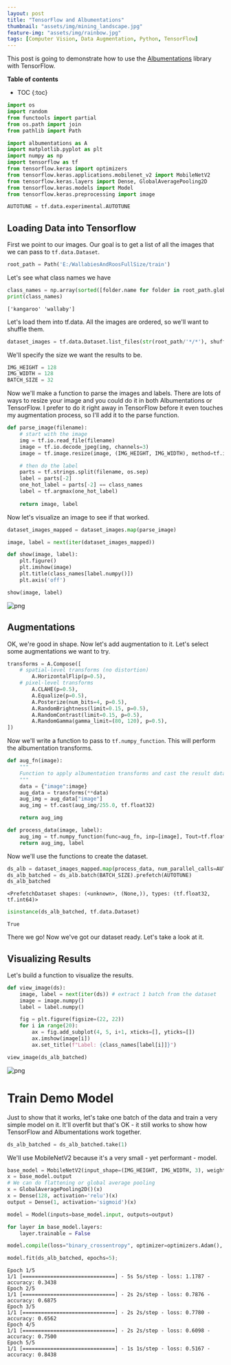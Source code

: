 ```yaml
---
layout: post
title: "TensorFlow and Albumentations"
thumbnail: "assets/img/mining_landscape.jpg"
feature-img: "assets/img/rainbow.jpg"
tags: [Computer Vision, Data Augmentation, Python, TensorFlow]
---
```


This post is going to demonstrate how to use the [Albumentations](https://albumentations.ai/) library with TensorFlow.

<b>Table of contents</b>
* TOC
{:toc}


```python
import os
import random
from functools import partial
from os.path import join
from pathlib import Path

import albumentations as A
import matplotlib.pyplot as plt
import numpy as np
import tensorflow as tf
from tensorflow.keras import optimizers
from tensorflow.keras.applications.mobilenet_v2 import MobileNetV2
from tensorflow.keras.layers import Dense, GlobalAveragePooling2D
from tensorflow.keras.models import Model
from tensorflow.keras.preprocessing import image
```


```python
AUTOTUNE = tf.data.experimental.AUTOTUNE
```

## Loading Data into Tensorflow

First we point to our images. Our goal is to get a list of all the images that we can pass to `tf.data.Dataset`.


```python
root_path = Path('E:/WallabiesAndRoosFullSize/train')
```

Let's see what class names we have


```python
class_names = np.array(sorted([folder.name for folder in root_path.glob('*')]))
print(class_names)
```

    ['kangaroo' 'wallaby']
    

Let's load them into tf.data. All the images are ordered, so we'll want to shuffle them.


```python
dataset_images = tf.data.Dataset.list_files(str(root_path/'*/*'), shuffle=True)
```

We'll specify the size we want the results to be.


```python
IMG_HEIGHT = 128
IMG_WIDTH = 128
BATCH_SIZE = 32
```

Now we'll make a function to parse the images and labels. There are lots of ways to resize your image and you could do it in both Albumentations or TensorFlow. I prefer to do it right away in TensorFlow before it even touches my augmentation process, so I'll add it to the parse function.


```python
def parse_image(filename):
    # start with the image
    img = tf.io.read_file(filename)
    image = tf.io.decode_jpeg(img, channels=3)
    image = tf.image.resize(image, (IMG_HEIGHT, IMG_WIDTH), method=tf.image.ResizeMethod.NEAREST_NEIGHBOR)

    # then do the label
    parts = tf.strings.split(filename, os.sep)
    label = parts[-2]
    one_hot_label = parts[-2] == class_names
    label = tf.argmax(one_hot_label)
    
    return image, label
```

Now let's visualize an image to see if that worked.


```python
dataset_images_mapped = dataset_images.map(parse_image)
```


```python
image, label = next(iter(dataset_images_mapped))
```


```python
def show(image, label):
    plt.figure()
    plt.imshow(image)
    plt.title(class_names[label.numpy()])
    plt.axis('off')

show(image, label)
```


    
![png](2021-01-26-Tensorflow-and-Albumentations_files/2021-01-26-Tensorflow-and-Albumentations_19_0.png)
    


## Augmentations

OK, we're good in shape. Now let's add augmentation to it. Let's select some augmentations we want to try.


```python
transforms = A.Compose([
    # spatial-level transforms (no distortion)
        A.HorizontalFlip(p=0.5),
    # pixel-level transforms
        A.CLAHE(p=0.5),
        A.Equalize(p=0.5),
        A.Posterize(num_bits=4, p=0.5),
        A.RandomBrightness(limit=0.15, p=0.5),
        A.RandomContrast(limit=0.15, p=0.5),
        A.RandomGamma(gamma_limit=(80, 120), p=0.5),
])
```

Now we'll write a function to pass to `tf.numpy_function`. This will perform the albumentation transforms.


```python
def aug_fn(image):
    """
    Function to apply albumentation transforms and cast the result data type.
    """
    data = {"image":image}
    aug_data = transforms(**data)
    aug_img = aug_data["image"]
    aug_img = tf.cast(aug_img/255.0, tf.float32)

    return aug_img
```


```python
def process_data(image, label):
    aug_img = tf.numpy_function(func=aug_fn, inp=[image], Tout=tf.float32)
    return aug_img, label
```

Now we'll use the functions to create the dataset.


```python
ds_alb = dataset_images_mapped.map(process_data, num_parallel_calls=AUTOTUNE).prefetch(AUTOTUNE)
ds_alb_batched = ds_alb.batch(BATCH_SIZE).prefetch(AUTOTUNE)
ds_alb_batched
```




    <PrefetchDataset shapes: (<unknown>, (None,)), types: (tf.float32, tf.int64)>




```python
isinstance(ds_alb_batched, tf.data.Dataset)
```




    True



There we go! Now we've got our dataset ready. Let's take a look at it.

## Visualizing Results

Let's build a function to visualize the results.


```python
def view_image(ds):
    image, label = next(iter(ds)) # extract 1 batch from the dataset
    image = image.numpy()
    label = label.numpy()

    fig = plt.figure(figsize=(22, 22))
    for i in range(20):
        ax = fig.add_subplot(4, 5, i+1, xticks=[], yticks=[])
        ax.imshow(image[i])
        ax.set_title(f"Label: {class_names[label[i]]}")
```


```python
view_image(ds_alb_batched)
```


    
![png](2021-01-26-Tensorflow-and-Albumentations_files/2021-01-26-Tensorflow-and-Albumentations_33_0.png)
    


# Train Demo Model

Just to show that it works, let's take one batch of the data and train a very simple model on it. It'll overfit but that's OK - it still works to show how TensorFlow and Albumentations work together.


```python
ds_alb_batched = ds_alb_batched.take(1)
```

We'll use MobileNetV2 because it's a very small - yet performant - model.


```python
base_model = MobileNetV2(input_shape=(IMG_HEIGHT, IMG_WIDTH, 3), weights='imagenet', include_top=False)
x = base_model.output
# We can do flattening or global average pooling
x = GlobalAveragePooling2D()(x)
x = Dense(128, activation='relu')(x)
output = Dense(1, activation='sigmoid')(x)
```


```python
model = Model(inputs=base_model.input, outputs=output)
```


```python
for layer in base_model.layers:
    layer.trainable = False
```


```python
model.compile(loss="binary_crossentropy", optimizer=optimizers.Adam(), metrics=["accuracy"])
```


```python
model.fit(ds_alb_batched, epochs=5);
```

    Epoch 1/5
    1/1 [==============================] - 5s 5s/step - loss: 1.1787 - accuracy: 0.3438
    Epoch 2/5
    1/1 [==============================] - 2s 2s/step - loss: 0.7876 - accuracy: 0.6875
    Epoch 3/5
    1/1 [==============================] - 2s 2s/step - loss: 0.7780 - accuracy: 0.6562
    Epoch 4/5
    1/1 [==============================] - 2s 2s/step - loss: 0.6098 - accuracy: 0.7500
    Epoch 5/5
    1/1 [==============================] - 1s 1s/step - loss: 0.5167 - accuracy: 0.8438
    


```python

```
